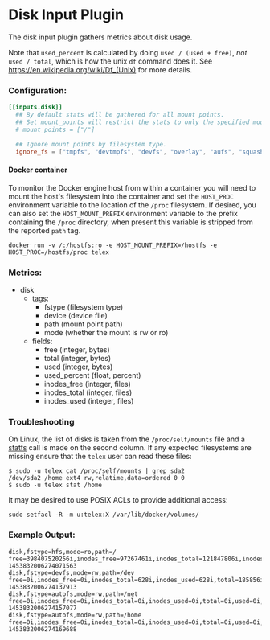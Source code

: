 # Disk Input Plugin

The disk input plugin gathers metrics about disk usage.

Note that `used_percent` is calculated by doing `used / (used + free)`, _not_
`used / total`, which is how the unix `df` command does it. See
https://en.wikipedia.org/wiki/Df_(Unix) for more details.

### Configuration:

```toml
[[inputs.disk]]
  ## By default stats will be gathered for all mount points.
  ## Set mount_points will restrict the stats to only the specified mount points.
  # mount_points = ["/"]

  ## Ignore mount points by filesystem type.
  ignore_fs = ["tmpfs", "devtmpfs", "devfs", "overlay", "aufs", "squashfs"]
```

#### Docker container

To monitor the Docker engine host from within a container you will need to
mount the host's filesystem into the container and set the `HOST_PROC`
environment variable to the location of the `/proc` filesystem.  If desired, you can
also set the `HOST_MOUNT_PREFIX` environment variable to the prefix containing
the `/proc` directory, when present this variable is stripped from the
reported `path` tag.

```
docker run -v /:/hostfs:ro -e HOST_MOUNT_PREFIX=/hostfs -e HOST_PROC=/hostfs/proc telex
```

### Metrics:

- disk
  - tags:
    - fstype (filesystem type)
    - device (device file)
    - path (mount point path)
    - mode (whether the mount is rw or ro)
  - fields:
    - free (integer, bytes)
    - total (integer, bytes)
    - used (integer, bytes)
    - used_percent (float, percent)
    - inodes_free (integer, files)
    - inodes_total (integer, files)
    - inodes_used (integer, files)

### Troubleshooting

On Linux, the list of disks is taken from the `/proc/self/mounts` file and a
[statfs] call is made on the second column.  If any expected filesystems are
missing ensure that the `telex` user can read these files:
```
$ sudo -u telex cat /proc/self/mounts | grep sda2
/dev/sda2 /home ext4 rw,relatime,data=ordered 0 0
$ sudo -u telex stat /home
```

It may be desired to use POSIX ACLs to provide additional access:
```
sudo setfacl -R -m u:telex:X /var/lib/docker/volumes/
```

### Example Output:

```
disk,fstype=hfs,mode=ro,path=/ free=398407520256i,inodes_free=97267461i,inodes_total=121847806i,inodes_used=24580345i,total=499088621568i,used=100418957312i,used_percent=20.131039916242397 1453832006274071563
disk,fstype=devfs,mode=rw,path=/dev free=0i,inodes_free=0i,inodes_total=628i,inodes_used=628i,total=185856i,used=185856i,used_percent=100 1453832006274137913
disk,fstype=autofs,mode=rw,path=/net free=0i,inodes_free=0i,inodes_total=0i,inodes_used=0i,total=0i,used=0i,used_percent=0 1453832006274157077
disk,fstype=autofs,mode=rw,path=/home free=0i,inodes_free=0i,inodes_total=0i,inodes_used=0i,total=0i,used=0i,used_percent=0 1453832006274169688
```

[statfs]: http://man7.org/linux/man-pages/man2/statfs.2.html
